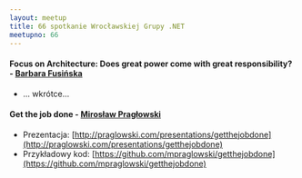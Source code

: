 ```yaml
---
layout: meetup
title: 66 spotkanie Wrocławskiej Grupy .NET
meetupno: 66
---
```


#### Focus on Architecture: Does great power come with great responsibility? - [Barbara Fusińska](http://twitter.com/basiafusinska)
* ... wkrótce...


#### Get the job done - [Mirosław Pragłowski](http://twitter.com/mpraglowski)
* Prezentacja: [http://praglowski.com/presentations/getthejobdone](http://praglowski.com/presentations/getthejobdone)
* Przykładowy kod: [https://github.com/mpraglowski/getthejobdone](https://github.com/mpraglowski/getthejobdone)
